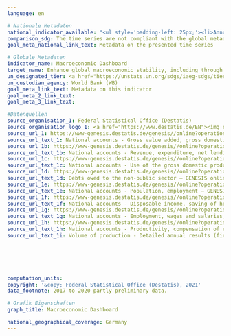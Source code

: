 ```yaml
---
language: en    

# Nationale Metadaten    
national_indicator_available: "<ul style='padding-left: 25px;'><li>Annual growth rate of real GDP</li> <li> Available income of private households</li> <li> Consumption by private households</li> <li> Debt level of the total public budget</li> <li> Government fiscal balance</li> <li> Gross fixed capital formation</li> <li> Hours worked by employees</li> <li> Hours worked by persons employed</li> <li> Labour productivity per hour worked by employee</li> <li> Labour productivity per hour worked by persons employed</li> <li> Persons employed</li> <li> Real GDP per capita</li> <li> Trade balance</li></ul>"    
comparison_sdg: The time series are not compliant with the global metadata, but provide additional information.    
goal_meta_national_link_text: Metadata on the presented time series    

# Globale Metadaten    
indicator_name: Macroeconomic Dashboard    
target_name: Enhance global macroeconomic stability, including through policy coordination and policy coherence    
un_designated_tier: <a href="https://unstats.un.org/sdgs/iaeg-sdgs/tier-classification/" title="Click here for more information on the UN tier classification."  target="_blank">Tier II</a>    
un_custodian_agency: World Bank (WB)    
goal_meta_link_text: Metadata on this indicator    
goal_meta_2_link_text:     
goal_meta_3_link_text:     

#Datenquellen
source_organisation_1: Federal Statistical Office (Destatis)
source_organisation_logo_1: <a href="https://www.destatis.de/EN"><img src="https://g205sdgs.github.io/sdg-indicators/public/OrgImgEn/destatis.png" alt="Logo destatis" style="height:60px; width:148px" /></a>
source_url_1: https://www-genesis.destatis.de/genesis//online?operation=table&code=81000-0001&bypass=true&language=en
source_url_text_1: National accounts - Gross value added, gross domestic product (nominal/price-adjusted) – GENESIS online 81000-0001
source_url_1b: https://www-genesis.destatis.de/genesis//online?operation=table&code=81000-0031&bypass=true&language=en
source_url_text_1b: National accounts - Revenue, expenditure, net lending/net borrowing of general government – GENESIS online 81000-0031
source_url_1c: https://www-genesis.destatis.de/genesis//online?operation=table&code=81000-0019&bypass=true&language=en
source_url_text_1c: National accounts - Use of the gross domestic product (nominal/price-adjusted) – GENESIS online 81000-0019
source_url_1d: https://www-genesis.destatis.de/genesis//online?operation=table&code=71321-0005&bypass=true&language=en
source_url_text_1d: Debts owed to the non-public sector – GENESIS online 71321-0005
source_url_1e: https://www-genesis.destatis.de/genesis//online?operation=table&code=81000-0011&bypass=true&language=en
source_url_text_1e: National accounts - Population, employment – GENESIS online 81000-0011
source_url_1f: https://www-genesis.destatis.de/genesis//online?operation=table&code=81000-0009&bypass=true&language=en
source_url_text_1f: National accounts - Disposable income, saving of households – GENESIS online 81000-0009
source_url_1g: https://www-genesis.destatis.de/genesis//online?operation=table&code=81000-0015&bypass=true&language=en
source_url_text_1g: National accounts - Employment, wages and salaries, hours worked – GENESIS online 81000-0015
source_url_1h: https://www-genesis.destatis.de/genesis//online?operation=table&code=81000-0017&bypass=true&language=en
source_url_text_1h: National accounts - Productivity, compensation of employees, gross wages and salaries, unit labour costs – GENESIS online 81000-0017
source_url_text_1i: Volume of production - Detailed annual results (final results) (only available in German) - Fachserie 18, Reihe 1.4, Tab. 2.1.14





    
computation_units:     
copyright: '&copy; Federal Statistical Office (Destatis), 2021'    
data_footnote: 2017 to 2020 partly preliminary data.    

# Grafik Eigenschaften    
graph_title: Macroeconomic Dashboard    

national_geographical_coverage: Germany    
---
```


<span></span>